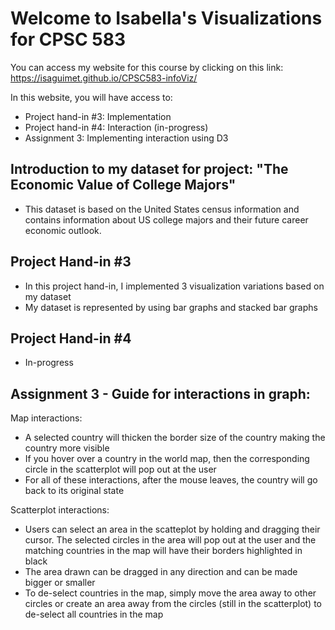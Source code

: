 # Welcome to Isabella's Visualizations for CPSC 583

You can access my website for this course by clicking on this link: https://isaguimet.github.io/CPSC583-infoViz/

In this website, you will have access to:
- Project hand-in #3: Implementation
- Project hand-in #4: Interaction (in-progress)
- Assignment 3: Implementing interaction using D3

## Introduction to my dataset for project: "The Economic Value of College Majors"
- This dataset is based on the United States census information and contains information about US college majors and their future career economic outlook.

## Project Hand-in #3
- In this project hand-in, I implemented 3 visualization variations based on my dataset
- My dataset is represented by using bar graphs and stacked bar graphs

## Project Hand-in #4
- In-progress

## Assignment 3 - Guide for interactions in graph:
Map interactions:
- A selected country will thicken the border size of the country making the country more visible
- If you hover over a country in the world map, then the corresponding circle in the scatterplot will pop out at the user
- For all of these interactions, after the mouse leaves, the country will go back to its original state

Scatterplot interactions:
- Users can select an area in the scatteplot by holding and dragging their cursor. The selected circles in the area will pop out at the user and the matching countries in the map will have their borders highlighted in black
- The area drawn can be dragged in any direction and can be made bigger or smaller
- To de-select countries in the map, simply move the area away to other circles or create an area away from the circles (still in the scatterplot) to de-select all countries in the map

